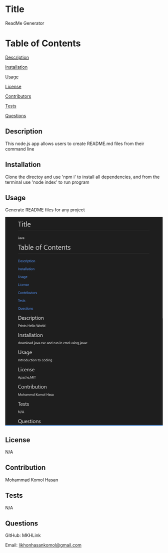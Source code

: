 # Title
ReadMe Generator

# Table of Contents
[Description](#description)

[Installation](#instalation)

[Usage](#usage)

[License](#license)

[Contributors](#contributors)

[Tests](#tests)

[Questions](#questions)

## Description
This node.js app allows users to create README.md files from their command line

## Installation
Clone the directoy and use 'npm i' to install all dependencies, and from the terminal use 'node index' to run program

## Usage
Generate README files for any project

![alt text](./screenshot/image.png)

## License
N/A

## Contribution
Mohammad Komol Hasan

## Tests
N/A

## Questions
GitHub: MKHLink

Email: likhonhasankomol@gmail.com
    